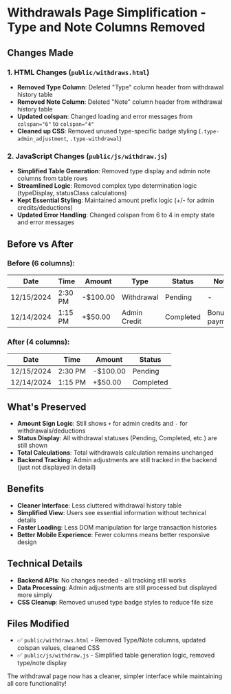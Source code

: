 # Withdrawals Page Simplification - Type and Note Columns Removed

## Changes Made

### 1. HTML Changes (`public/withdraws.html`)
- **Removed Type Column**: Deleted "Type" column header from withdrawal history table
- **Removed Note Column**: Deleted "Note" column header from withdrawal history table  
- **Updated colspan**: Changed loading and error messages from `colspan="6"` to `colspan="4"`
- **Cleaned up CSS**: Removed unused type-specific badge styling (`.type-admin_adjustment`, `.type-withdrawal`)

### 2. JavaScript Changes (`public/js/withdraw.js`)
- **Simplified Table Generation**: Removed type display and admin note columns from table rows
- **Streamlined Logic**: Removed complex type determination logic (typeDisplay, statusClass calculations)
- **Kept Essential Styling**: Maintained amount prefix logic (+/- for admin credits/deductions)
- **Updated Error Handling**: Changed colspan from 6 to 4 in empty state and error messages

## Before vs After

### Before (6 columns):
| Date | Time | Amount | Type | Status | Note |
|------|------|--------|------|--------|------|
| 12/15/2024 | 2:30 PM | -$100.00 | Withdrawal | Pending | - |
| 12/14/2024 | 1:15 PM | +$50.00 | Admin Credit | Completed | Bonus payment |

### After (4 columns):
| Date | Time | Amount | Status |
|------|------|--------|--------|
| 12/15/2024 | 2:30 PM | -$100.00 | Pending |
| 12/14/2024 | 1:15 PM | +$50.00 | Completed |

## What's Preserved
- **Amount Sign Logic**: Still shows `+` for admin credits and `-` for withdrawals/deductions
- **Status Display**: All withdrawal statuses (Pending, Completed, etc.) are still shown
- **Total Calculations**: Total withdrawals calculation remains unchanged
- **Backend Tracking**: Admin adjustments are still tracked in the backend (just not displayed in detail)

## Benefits
- **Cleaner Interface**: Less cluttered withdrawal history table
- **Simplified View**: Users see essential information without technical details
- **Faster Loading**: Less DOM manipulation for large transaction histories
- **Better Mobile Experience**: Fewer columns means better responsive design

## Technical Details
- **Backend APIs**: No changes needed - all tracking still works
- **Data Processing**: Admin adjustments are still processed but displayed more simply
- **CSS Cleanup**: Removed unused type badge styles to reduce file size

## Files Modified
- ✅ `public/withdraws.html` - Removed Type/Note columns, updated colspan values, cleaned CSS
- ✅ `public/js/withdraw.js` - Simplified table generation logic, removed type/note display

The withdrawal page now has a cleaner, simpler interface while maintaining all core functionality!
